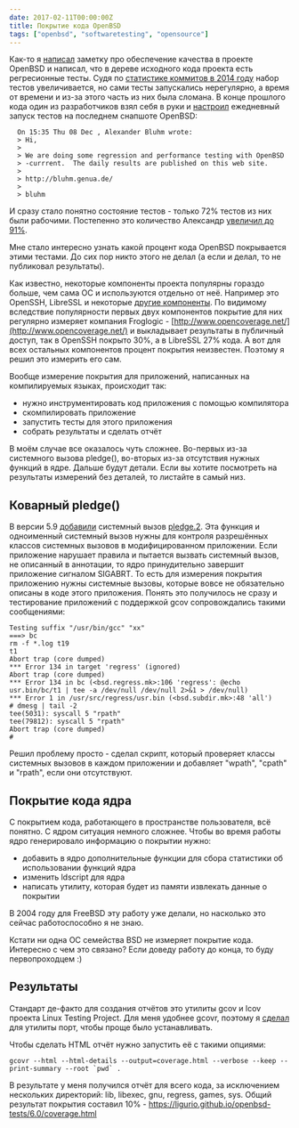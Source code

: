 ```yaml
---
date: 2017-02-11T00:00:00Z
title: Покрытие кода OpenBSD
tags: ["openbsd", "softwaretesting", "opensource"]
---
```


Как-то я
[написал](https://bronevichok.ru/blog/2014/05/23/quality-of-openbsd.html)
заметку про обеспечение качества в проекте OpenBSD и написал, что в дереве
исходного кода проекта есть регресионные тесты. Судя по [статистике коммитов в
2014
году](https://bronevichok.ru/blog/2015/02/05/openbsd-2014-by-the-numbers.html)
набор тестов увеличивается, но сами тесты запускались нерегулярно, а время от
времени и из-за этого часть из них была сломана. В конце прошлого кода один из
разработчиков взял себя в руки и
[настроил](http://openbsd-archive.7691.n7.nabble.com/openbsd-test-results-td309513.html)
ежедневный запуск тестов на последнем снапшоте OpenBSD:

	  On 15:35 Thu 08 Dec , Alexander Bluhm wrote:
	  > Hi,
	  > 
	  > We are doing some regression and performance testing with OpenBSD
	  > -currrent.  The daily results are published on this web site.
	  > 
	  > http://bluhm.genua.de/
	  > 
	  > bluhm

И сразу стало понятно состояние тестов - только 72% тестов из них были
рабочими.  Постепенно это количество Александр [увеличил до
91%](http://bluhm.genua.de/regress/results/regress.html).

Мне стало интересно узнать какой процент кода OpenBSD покрывается этими
тестами. До сих пор никто этого не делал (а если и делал, то не публиковал
результаты).

Как известно, некоторые компоненты проекта популярны гораздо больше, чем сама
ОС и используются отдельно от неё. Например это OpenSSH, LibreSSL и некоторые
[другие компоненты](http://www.openbsd.org/innovations.html). По видимому
вследствие популярности первых двух компонентов покрытие для них регулярно
измеряет компания Froglogic -
[http://www.opencoverage.net/](http://www.opencoverage.net/) и выкладывает
результаты в публичный доступ, так в OpenSSH покрыто 30%, а в LibreSSL 27%
кода. А вот для всех остальных компонентов процент покрытия неизвестен. Поэтому
я решил это измерить его сам.

Вообще измерение покрытия для приложений, написанных на компилируемых языках,
происходит так:

- нужно инструментировать код приложения с помощью компилятора
- скомпилировать приложение
- запустить тесты для этого приложения
- собрать результаты и сделать отчёт

В моём случае все оказалось чуть сложнее. Во-первых из-за системного вызова
pledge(), во-вторых из-за отсутствия нужных функций в ядре. Дальше будут
детали. Если вы хотите посмотреть на результаты измерений без деталей, то
листайте в самый низ.

## Коварный pledge()

В версии 5.9
[добавили](https://bronevichok.ru/blog/2016/07/14/pledge-bindings/) системный
вызов [pledge.2](http://man.openbsd.org/OpenBSD-current/man2/pledge.2). Эта
функция и одноименный системный вызов нужны для контроля разрешённых классов
системных вызовов в модифицированном приложении. Если приложение нарушает
правила и пытается вызвать системный вызов, не описанный в аннотации, то ядро
принудительно завершит приложение сигналом SIGABRT.
То есть для измерения покрытия приложению нужны системные вызовы, которые вовсе
не обязательно описаны в коде этого приложения. Понять это получилось не сразу
и тестирование приложений с поддержкой gcov сопровождались такими сообщениями:

```
Testing suffix "/usr/bin/gcc" "xx"
===> bc
rm -f *.log t19
t1
Abort trap (core dumped)
*** Error 134 in target 'regress' (ignored)
Abort trap (core dumped)
*** Error 134 in bc (<bsd.regress.mk>:106 'regress': @echo usr.bin/bc/t1 | tee -a /dev/null /dev/null 2>&1 > /dev/null)
*** Error 1 in /usr/src/regress/usr.bin (<bsd.subdir.mk>:48 'all')
# dmesg | tail -2
tee(5031): syscall 5 "rpath"
tee(79812): syscall 5 "rpath"
Abort trap (core dumped)
#
```

Решил проблему просто - сделал скрипт, который проверяет классы системных
вызовов в каждом приложении и добавляет "wpath", "cpath" и "rpath", если они
отсутствуют.


## Покрытие кода ядра

С покрытием кода, работающего в пространстве пользователя, всё понятно. С
ядром ситуация немного сложнее. Чтобы во время работы ядро генерировало
информацию о покрытии нужно:

- добавить в ядро дополнительные функции для сбора статистики об использовании
функций ядра
- изменить ldscript для ядра
- написать утилиту, которая будет из памяти извлекать данные о покрытии

В 2004 году для FreeBSD эту работу уже делали, но насколько это сейчас
работоспособно я не знаю.

Кстати ни одна ОС семейства BSD не измеряет покрытие кода. Интересно с чем это
связано? Если доведу работу до конца, то буду первопроходцем :)


## Результаты

Стандарт де-факто для создания отчётов это утилиты gcov и lcov проекта Linux
Testing Project.  Для меня удобнее gcovr, поэтому я
[сделал](http://openbsd-archive.7691.n7.nabble.com/NEW-devel-gcovr-td309523.html)
для утилиты порт, чтобы проще было устанавливать.

Чтобы сделать HTML отчёт нужно запустить её с такими опциями:
```
gcovr --html --html-details --output=coverage.html --verbose --keep --print-summary --root `pwd` .
```

В результате у меня получился отчёт для всего кода, за исключением нескольких
директорий: lib, libexec, gnu, regress, games, sys. Общий результат покрытия
составил 10% - https://ligurio.github.io/openbsd-tests/6.0/coverage.html

<!--<blockquote class="twitter-tweet" data-lang="ru"><p lang="en" dir="ltr">OpenBSD 6.0 userspace code coverage is about 10% <a href="https://t.co/mHq3BERbrZ">https://t.co/mHq3BERbrZ</a> // CC: <a href="https://twitter.com/genuanews">@genuanews</a></p>&mdash; Sergey Bronnikov (@estet) <a href="https://twitter.com/estet/status/822004102037176320">19 января 2017 г.</a></blockquote>
<script async src="//platform.twitter.com/widgets.js" charset="utf-8"></script>-->
